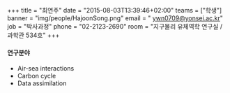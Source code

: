 +++
title = "최연주"
date = "2015-08-03T13:39:46+02:00"
teams = ["학생"]
banner = "img/people/HajoonSong.png"
email = " ywn0709@yonsei.ac.kr"
job = "박사과정"
phone = "02-2123-2690"
room = "지구물리 유체역학 연구실 / 과학관 534호"
+++

#### 연구분야
+ Air-sea interactions
+ Carbon cycle
+ Data assimilation
